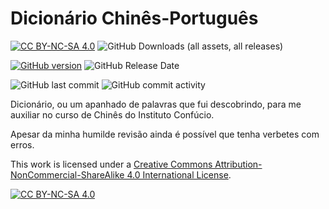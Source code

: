 Dicionário Chinês-Português
===========================

[![CC BY-NC-SA 4.0][cc-by-nc-sa-shield]][cc-by-nc-sa]
![GitHub Downloads (all assets, all releases)](https://img.shields.io/github/downloads/lercordeiro/dicionario_chines_portugues/total)

[![GitHub version](https://img.shields.io/github/release/lercordeiro/dicionario_chines_portugues/all.svg)](https://github.com/lercordeiro/dicionario_chines_portugues/releases)
![GitHub Release Date](https://img.shields.io/github/release-date/lercordeiro/dicionario_chines_portugues)

![GitHub last commit](https://img.shields.io/github/last-commit/lercordeiro/dicionario_chines_portugues)
![GitHub commit activity](https://img.shields.io/github/commit-activity/m/lercordeiro/dicionario_chines_portugues)

Dicionário, ou um apanhado de palavras que fui descobrindo,
para me auxiliar no curso de Chinês do Instituto Confúcio.

Apesar da minha humilde revisão ainda é possível que tenha
verbetes com erros.


This work is licensed under a
[Creative Commons Attribution-NonCommercial-ShareAlike 4.0 International License][cc-by-nc-sa].

[![CC BY-NC-SA 4.0][cc-by-nc-sa-image]][cc-by-nc-sa]

[cc-by-nc-sa]: http://creativecommons.org/licenses/by-nc-sa/4.0/
[cc-by-nc-sa-image]: https://licensebuttons.net/l/by-nc-sa/4.0/88x31.png
[cc-by-nc-sa-shield]: https://img.shields.io/badge/License-CC%20BY--NC--SA%204.0-lightgrey.svg
